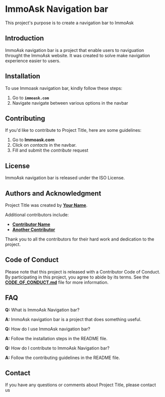 # **ImmoAsk Navigation bar**

This project's purpose is to create a navigation bar to ImmoAsk 

## **Introduction**

ImmoAsk navigation bar is a project that enable users to naviguation throught the ImmoAsk website. It was created to solve make navigation experience easier to users.

## **Installation**

To use Immoask navigation bar, kindly follow these steps:

1. Go to **`immoask.com`**
2. Navigate navigate between various options in the navbar

## **Contributing**

If you'd like to contribute to Project Title, here are some guidelines:

1. Go to **Immoask.com**
2. Click on *contacts* in the navbar.
3. Fill and submit the *contribute* request

## **License**

ImmoAsk navigation bar is released under the ISO License.

## **Authors and Acknowledgment**

Project Title was created by **[Your Name](https://github.com/username)**.

Additional contributors include:

- **[Contributor Name](https://github.com/contributor-name)**
- **[Another Contributor](https://github.com/another-contributor)**

Thank you to all the contributors for their hard work and dedication to the project.

## **Code of Conduct**

Please note that this project is released with a Contributor Code of Conduct. By participating in this project, you agree to abide by its terms. See the **[CODE_OF_CONDUCT.md](https://www.blackbox.ai/share/CODE_OF_CONDUCT.md)** file for more information.

## **FAQ**

**Q:** What is ImmoAsk Navigation bar?

**A:** ImmoAsk navigation bar is a project that does something useful.

**Q:** How do I use ImmoAsk navigation bar?

**A:** Follow the installation steps in the README file.

**Q:** How do I contribute to ImmoAsk Navigation bar?

**A:** Follow the contributing guidelines in the README file.

## **Contact**

If you have any questions or comments about Project Title, please contact us

